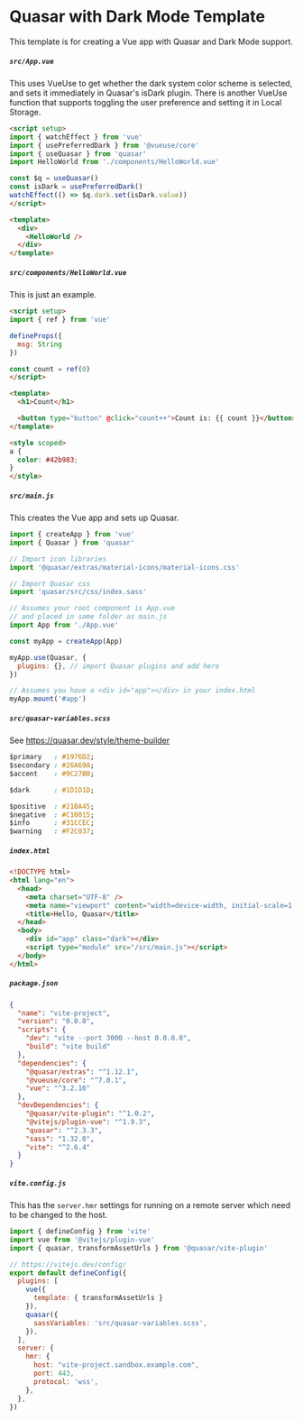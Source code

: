 # Quasar with Dark Mode Template

This template is for creating a Vue app with Quasar and Dark Mode
support.

##### `src/App.vue`

This uses VueUse to get whether the dark system color scheme is selected, and
sets it immediately in Quasar's isDark plugin. There is another VueUse
function that supports toggling the user preference and setting it in
Local Storage.

```html
<script setup>
import { watchEffect } from 'vue'
import { usePreferredDark } from '@vueuse/core'
import { useQuasar } from 'quasar'
import HelloWorld from './components/HelloWorld.vue'

const $q = useQuasar()
const isDark = usePreferredDark()
watchEffect(() => $q.dark.set(isDark.value))
</script>

<template>
  <div>
    <HelloWorld />
  </div>
</template>
```

##### `src/components/HelloWorld.vue`

This is just an example.

```html
<script setup>
import { ref } from 'vue'

defineProps({
  msg: String
})

const count = ref(0)
</script>

<template>
  <h1>Count</h1>

  <button type="button" @click="count++">Count is: {{ count }}</button>
</template>

<style scoped>
a {
  color: #42b983;
}
</style>
```

##### `src/main.js`

This creates the Vue app and sets up Quasar.

```js
import { createApp } from 'vue'
import { Quasar } from 'quasar'

// Import icon libraries
import '@quasar/extras/material-icons/material-icons.css'

// Import Quasar css
import 'quasar/src/css/index.sass'

// Assumes your root component is App.vue
// and placed in same folder as main.js
import App from './App.vue'

const myApp = createApp(App)

myApp.use(Quasar, {
  plugins: {}, // import Quasar plugins and add here
})

// Assumes you have a <div id="app"></div> in your index.html
myApp.mount('#app')
```

##### `src/quasar-variables.scss`

See https://quasar.dev/style/theme-builder

```css
$primary   : #1976D2;
$secondary : #26A69A;
$accent    : #9C27B0;

$dark      : #1D1D1D;

$positive  : #21BA45;
$negative  : #C10015;
$info      : #31CCEC;
$warning   : #F2C037;
```

##### `index.html`

```html
<!DOCTYPE html>
<html lang="en">
  <head>
    <meta charset="UTF-8" />
    <meta name="viewport" content="width=device-width, initial-scale=1.0" />
    <title>Hello, Quasar</title>
  </head>
  <body>
    <div id="app" class="dark"></div>
    <script type="module" src="/src/main.js"></script>
  </body>
</html>
```

##### `package.json`

```json
{
  "name": "vite-project",
  "version": "0.0.0",
  "scripts": {
    "dev": "vite --port 3000 --host 0.0.0.0",
    "build": "vite build"
  },
  "dependencies": {
    "@quasar/extras": "^1.12.1",
    "@vueuse/core": "^7.0.1",
    "vue": "^3.2.16"
  },
  "devDependencies": {
    "@quasar/vite-plugin": "^1.0.2",
    "@vitejs/plugin-vue": "^1.9.3",
    "quasar": "^2.3.3",
    "sass": "1.32.0",
    "vite": "^2.6.4"
  }
}
```

##### `vite.config.js`

This has the `server.hmr` settings for running on a remote server
which need to be changed to the host.

```js
import { defineConfig } from 'vite'
import vue from '@vitejs/plugin-vue'
import { quasar, transformAssetUrls } from '@quasar/vite-plugin'

// https://vitejs.dev/config/
export default defineConfig({
  plugins: [
    vue({
      template: { transformAssetUrls }
    }),
    quasar({
      sassVariables: 'src/quasar-variables.scss',
    }),
  ],
  server: {
    hmr: {
      host: "vite-project.sandbox.example.com",
      port: 443,
      protocol: 'wss',
    },
  },
})
```
